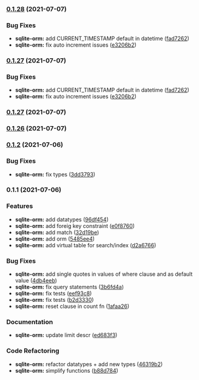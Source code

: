 ### [0.1.28](https://github.com///compare/sqlite-orm@0.1.27...sqlite-orm@0.1.28) (2021-07-07)


### Bug Fixes

* **sqlite-orm:** add CURRENT_TIMESTAMP default in datetime ([fad7262](https://github.com///commit/fad72625d3b187054549529cd13ca99af1c1855e))
* **sqlite-orm:** fix auto increment issues ([e3206b2](https://github.com///commit/e3206b2af9ca759b296177e0be20a63fbcda2761))

### [0.1.27](https://github.com///compare/sqlite-orm@0.1.27...sqlite-orm@0.1.27) (2021-07-07)


### Bug Fixes

* **sqlite-orm:** add CURRENT_TIMESTAMP default in datetime ([fad7262](https://github.com///commit/fad72625d3b187054549529cd13ca99af1c1855e))
* **sqlite-orm:** fix auto increment issues ([e3206b2](https://github.com///commit/e3206b2af9ca759b296177e0be20a63fbcda2761))

### [0.1.27](https://github.com///compare/sqlite-orm@0.1.26...sqlite-orm@0.1.27) (2021-07-07)

### [0.1.26](https://github.com///compare/sqlite-orm@0.1.2...sqlite-orm@0.1.26) (2021-07-07)

### [0.1.2](https://github.com/thestrawhats/react-native-modules/compare/sqlite-orm@0.1.1...sqlite-orm@0.1.2) (2021-07-06)


### Bug Fixes

* **sqlite-orm:** fix types ([3dd3793](https://github.com/thestrawhats/react-native-modules/commit/3dd3793ddc4f617e202e6d45933508906cb7ea9c))

### 0.1.1 (2021-07-06)


### Features

* **sqlite-orm:** add datatypes ([96df454](https://github.com/thestrawhats/react-native-modules/commit/96df4544961e82c93785e3ae77ee2dbc74f3ea7e))
* **sqlite-orm:** add foreig key constraint ([e0f8760](https://github.com/thestrawhats/react-native-modules/commit/e0f8760a1ab0108628ac514276a32315019049e7))
* **sqlite-orm:** add match ([32d19be](https://github.com/thestrawhats/react-native-modules/commit/32d19be886576c61110a80b17c47839a5efbb137))
* **sqlite-orm:** add orm ([5485ee4](https://github.com/thestrawhats/react-native-modules/commit/5485ee40dcf06b55ddd6391c626fad9dc4e1241f))
* **sqlite-orm:** add virtual table for search/index ([d2a6766](https://github.com/thestrawhats/react-native-modules/commit/d2a676617c4a295e3424c8b6b3e6456f744c6fec))


### Bug Fixes

* **sqlite-orm:** add single quotes in values of where clause and as default value ([4db4eeb](https://github.com/thestrawhats/react-native-modules/commit/4db4eeb7093f3bfd9fdfca5f2b6cf7d5cbab402f))
* **sqlite-orm:** fix query statements ([3b6fd4a](https://github.com/thestrawhats/react-native-modules/commit/3b6fd4a56eec7907645de62db2b76fa43d3057a5))
* **sqlite-orm:** fix tests ([eef93c8](https://github.com/thestrawhats/react-native-modules/commit/eef93c821f6fd7695e97c47e09725d251dfc0898))
* **sqlite-orm:** fix tests ([b2d3330](https://github.com/thestrawhats/react-native-modules/commit/b2d3330fa7847dfc72ea097bf93309c053cf2d9c))
* **sqlite-orm:** reset clause in count fn ([1afaa26](https://github.com/thestrawhats/react-native-modules/commit/1afaa26eddf4c127e1297f3bf2eb7bc458851c01))


### Documentation

* **sqlite-orm:** update limit descr ([ed683f3](https://github.com/thestrawhats/react-native-modules/commit/ed683f31dbd1732bb22cd54253d7fce04a14fff1))


### Code Refactoring

* **sqlite-orm:** refactor datatypes + add new types ([46319b2](https://github.com/thestrawhats/react-native-modules/commit/46319b2091d7f726046441d845dab1710652ca82))
* **sqlite-orm:** simplify functions ([b88d784](https://github.com/thestrawhats/react-native-modules/commit/b88d784c6905db661bcad0e92403458312ccb562))

